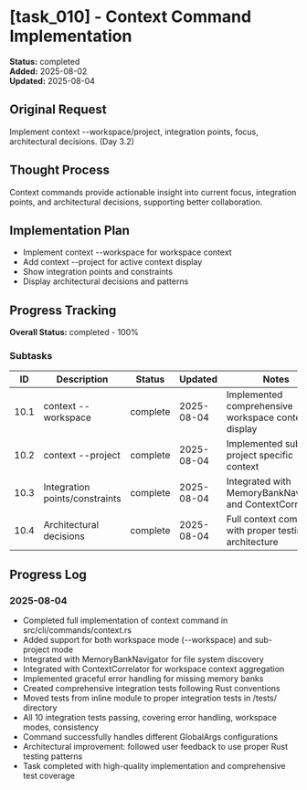 # [task_010] - Context Command Implementation

**Status:** completed  
**Added:** 2025-08-02  
**Updated:** 2025-08-04

## Original Request
Implement context --workspace/project, integration points, focus, architectural decisions. (Day 3.2)

## Thought Process
Context commands provide actionable insight into current focus, integration points, and architectural decisions, supporting better collaboration.

## Implementation Plan
- Implement context --workspace for workspace context
- Add context --project <name> for active context display
- Show integration points and constraints
- Display architectural decisions and patterns

## Progress Tracking

**Overall Status:** completed - 100%

### Subtasks
| ID | Description | Status | Updated | Notes |
|----|-------------|--------|---------|-------|
| 10.1 | context --workspace | complete | 2025-08-04 | Implemented comprehensive workspace context display |
| 10.2 | context --project | complete | 2025-08-04 | Implemented sub-project specific context |
| 10.3 | Integration points/constraints | complete | 2025-08-04 | Integrated with MemoryBankNavigator and ContextCorrelator |
| 10.4 | Architectural decisions | complete | 2025-08-04 | Full context command with proper testing architecture |

## Progress Log
### 2025-08-04
- Completed full implementation of context command in src/cli/commands/context.rs
- Added support for both workspace mode (--workspace) and sub-project mode
- Integrated with MemoryBankNavigator for file system discovery
- Integrated with ContextCorrelator for workspace context aggregation
- Implemented graceful error handling for missing memory banks
- Created comprehensive integration tests following Rust conventions
- Moved tests from inline module to proper integration tests in /tests/ directory
- All 10 integration tests passing, covering error handling, workspace modes, consistency
- Command successfully handles different GlobalArgs configurations
- Architectural improvement: followed user feedback to use proper Rust testing patterns
- Task completed with high-quality implementation and comprehensive test coverage
